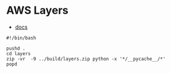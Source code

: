 # AWS Layers

- [docs](docs)

~~~
#!/bin/bash

pushd .
cd layers
zip -vr  -9 ../build/layers.zip python -x '*/__pycache__/*'
popd
~~~